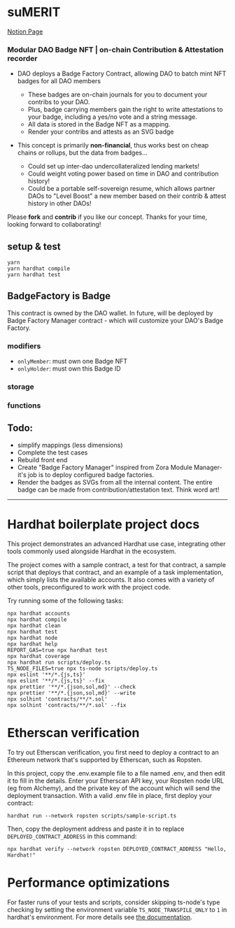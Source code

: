 # suMERIT
[Notion Page](https://futuretrees.notion.site/suMERIT-TEAM-HOSTEL-Eth-Denver-f39352440945410392c08d544f289a6f)

### Modular DAO Badge NFT  | on-chain Contribution & Attestation recorder

- DAO deploys a Badge Factory Contract, allowing DAO to batch mint NFT badges for all DAO members

  - These badges are on-chain journals for you to document your contribs to your DAO. 
  - Plus, badge carrying members gain the right to write attestations to your badge, including a yes/no vote and a string message. 
  - All data is stored in the Badge NFT as a mapping.
  - Render your contribs and attests as an SVG badge
- This concept is primarily **non-financial**, thus works best on cheap chains or rollups, but the data from badges...

  - Could set up inter-dao undercollateralized lending markets!
  - Could weight voting power based on time in DAO and contribution history!
  - Could be a portable self-sovereign resume, which allows partner DAOs to "Level Boost" a new member based on their contrib & attest history in other DAOs!

Please **fork** and **contrib** if you like our concept. Thanks for your time, looking forward to collaborating!

## setup & test
  ```
  yarn
  yarn hardhat compile
  yarn hardhat test
  ```
## BadgeFactory is Badge
This contract is owned by the DAO wallet. In future, will be deployed by Badge Factory Manager contract - which will customize your DAO's Badge Factory.
### modifiers
- `onlyMember`: must own one Badge NFT
- `onlyHolder`: must own this Badge ID
### storage

### functions

## Todo: 
- simplify mappings (less dimensions)
- Complete the test cases
- Rebuild front end
- Create "Badge Factory Manager" inspired from Zora Module Manager- it's job is to deploy configured badge factories.
- Render the badges as SVGs from all the internal content. The entire badge can be made from contribution/attestation text. Think word art!


---

# Hardhat boilerplate project docs
This project demonstrates an advanced Hardhat use case, integrating other tools commonly used alongside Hardhat in the ecosystem.

The project comes with a sample contract, a test for that contract, a sample script that deploys that contract, and an example of a task implementation, which simply lists the available accounts. It also comes with a variety of other tools, preconfigured to work with the project code.

Try running some of the following tasks:

```shell
npx hardhat accounts
npx hardhat compile
npx hardhat clean
npx hardhat test
npx hardhat node
npx hardhat help
REPORT_GAS=true npx hardhat test
npx hardhat coverage
npx hardhat run scripts/deploy.ts
TS_NODE_FILES=true npx ts-node scripts/deploy.ts
npx eslint '**/*.{js,ts}'
npx eslint '**/*.{js,ts}' --fix
npx prettier '**/*.{json,sol,md}' --check
npx prettier '**/*.{json,sol,md}' --write
npx solhint 'contracts/**/*.sol'
npx solhint 'contracts/**/*.sol' --fix
```

# Etherscan verification

To try out Etherscan verification, you first need to deploy a contract to an Ethereum network that's supported by Etherscan, such as Ropsten.

In this project, copy the .env.example file to a file named .env, and then edit it to fill in the details. Enter your Etherscan API key, your Ropsten node URL (eg from Alchemy), and the private key of the account which will send the deployment transaction. With a valid .env file in place, first deploy your contract:

```shell
hardhat run --network ropsten scripts/sample-script.ts
```

Then, copy the deployment address and paste it in to replace `DEPLOYED_CONTRACT_ADDRESS` in this command:

```shell
npx hardhat verify --network ropsten DEPLOYED_CONTRACT_ADDRESS "Hello, Hardhat!"
```

# Performance optimizations

For faster runs of your tests and scripts, consider skipping ts-node's type checking by setting the environment variable `TS_NODE_TRANSPILE_ONLY` to `1` in hardhat's environment. For more details see [the documentation](https://hardhat.org/guides/typescript.html#performance-optimizations).
